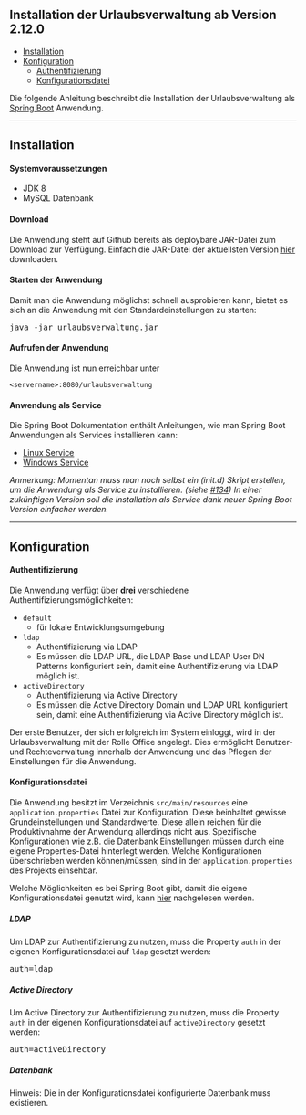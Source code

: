 ## Installation der Urlaubsverwaltung ab Version 2.12.0

* [Installation](#installation)
* [Konfiguration](#konfiguration)
    * [Authentifizierung](#authentifizierung)
    * [Konfigurationsdatei](#konfigurationsdatei)

Die folgende Anleitung beschreibt die Installation der Urlaubsverwaltung als
[Spring Boot](http://projects.spring.io/spring-boot/) Anwendung.

---

## Installation

#### Systemvoraussetzungen

* JDK 8
* MySQL Datenbank

#### Download

Die Anwendung steht auf Github bereits als deploybare JAR-Datei zum Download zur Verfügung.
Einfach die JAR-Datei der aktuellsten Version [hier](https://github.com/synyx/urlaubsverwaltung/releases/latest)
downloaden.

#### Starten der Anwendung

Damit man die Anwendung möglichst schnell ausprobieren kann, bietet es sich an die Anwendung mit den
Standardeinstellungen zu starten:

<pre>java -jar urlaubsverwaltung.jar</pre>

#### Aufrufen der Anwendung

Die Anwendung ist nun erreichbar unter

`<servername>:8080/urlaubsverwaltung`

#### Anwendung als Service

Die Spring Boot Dokumentation enthält Anleitungen, wie man Spring Boot Anwendungen als Services installieren kann:
* [Linux Service](http://docs.spring.io/spring-boot/docs/current/reference/html/deployment-install.html#deployment-service)
* [Windows Service](http://docs.spring.io/spring-boot/docs/current/reference/html/deployment-windows.html)

_Anmerkung: Momentan muss man noch selbst ein (init.d) Skript erstellen, um die Anwendung als Service zu installieren. (siehe [#134](https://github.com/synyx/urlaubsverwaltung/issues/134)) In einer zukünftigen Version soll die Installation als Service dank neuer Spring Boot Version einfacher werden._


---

## Konfiguration

#### Authentifizierung

Die Anwendung verfügt über **drei** verschiedene Authentifizierungsmöglichkeiten:

* `default`
    * für lokale Entwicklungsumgebung
* `ldap`
    * Authentifizierung via LDAP
    * Es müssen die LDAP URL, die LDAP Base und LDAP User DN Patterns konfiguriert sein, damit eine Authentifizierung via LDAP möglich ist.
* `activeDirectory`
    * Authentifizierung via Active Directory
    * Es müssen die Active Directory Domain und LDAP URL konfiguriert sein, damit eine Authentifizierung via Active Directory möglich ist.

Der erste Benutzer, der sich erfolgreich im System einloggt, wird in der Urlaubsverwaltung mit der Rolle Office angelegt.
Dies ermöglicht Benutzer- und Rechteverwaltung innerhalb der Anwendung und das Pflegen der Einstellungen für die Anwendung.

#### Konfigurationsdatei

Die Anwendung besitzt im Verzeichnis `src/main/resources` eine `application.properties` Datei zur Konfiguration.
Diese beinhaltet gewisse Grundeinstellungen und Standardwerte. Diese allein reichen für die Produktivnahme der
Anwendung allerdings nicht aus. Spezifische Konfigurationen wie z.B. die Datenbank Einstellungen müssen durch eine
eigene Properties-Datei hinterlegt werden. Welche Konfigurationen überschrieben werden können/müssen, sind in der
`application.properties` des Projekts einsehbar.

Welche Möglichkeiten es bei Spring Boot gibt, damit die eigene Konfigurationsdatei genutzt wird, kann
[hier](http://docs.spring.io/spring-boot/docs/current/reference/html/boot-features-external-config.html#boot-features-external-config-application-property-files)
nachgelesen werden.

##### LDAP

Um LDAP zur Authentifizierung zu nutzen, muss die Property `auth` in der eigenen Konfigurationsdatei auf `ldap` gesetzt
werden:

<pre>auth=ldap</pre>

##### Active Directory

Um Active Directory zur Authentifizierung zu nutzen, muss die Property `auth` in der eigenen Konfigurationsdatei auf
`activeDirectory` gesetzt werden:

<pre>auth=activeDirectory</pre>

##### Datenbank

Hinweis: Die in der Konfigurationsdatei konfigurierte Datenbank muss existieren.
